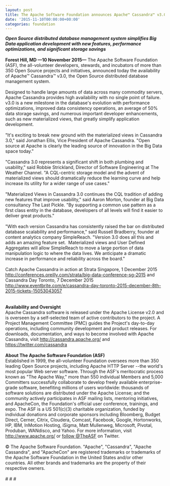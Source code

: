 ```yaml
---
layout: post
title: The Apache Software Foundation announces Apache™ Cassandra™ v3.0
date: '2015-11-10T00:00:00+00:00'
categories: foundation
---
```

<div><b><i>Open Source distributed database management system simplifies Big Data application development with new features, performance optimizations, and significant storage savings</i></b></div> 
  <div><b><br /></b></div> 
  <div><b>Forest Hill, MD —10 November 2015—</b> The Apache Software Foundation (ASF), the all-volunteer developers, stewards, and incubators of more than 350 Open Source projects and initiatives, announced today the availability of Apache™ Cassandra™ v3.0, the Open Source distributed database management system.</div> 
  <div><br /></div> 
  <div>Designed to handle large amounts of data across many commodity servers, Apache Cassandra provides high availability with no single point of failure. v3.0 is a new milestone in the database's evolution with performance optimizations, improved data consistency operations, an average of 50% data storage savings, and numerous important developer enhancements, such as new materialized views, that greatly simplify application development.</div> 
  <div><br /></div> 
  <div>&quot;It's exciting to break new ground with the materialized views in Cassandra 3.0,&quot; said Jonathan Ellis, Vice President of Apache Cassandra. &quot;Open source at Apache is clearly the leading source of innovation in the Big Data space today.&quot;</div> 
  <div><br /></div> 
  <div>&quot;Cassandra 3.0 represents a significant shift in both plumbing and usability,&quot; said Robbie Strickland, Director of Software Engineering at The Weather Channel. &quot;A CQL-centric storage model and the advent of materialized views should dramatically reduce the learning curve and help increase its utility for a wider range of use cases.&quot;</div> 
  <div><br /></div> 
  <div>&quot;Materialized Views in Cassandra 3.0 continues the CQL tradition of adding new features that improve usability,&quot; said Aaron Morton, founder at Big Data consultancy The Last Pickle. &quot;By supporting a common use pattern as a first class entity in the database, developers of all levels will find it easier to deliver great products.&quot;</div> 
  <div><br /></div> 
  <div>&quot;With each version Cassandra has consistently raised the bar on distributed database scalability and performance,&quot; said Russell Bradberry, founder at content analytics company SimpleReach. &quot;Version 3.0 does all this and adds an amazing feature set. &nbsp;Materialized views and User Defined Aggregates will allow SimpleReach to move a large portion of data manipulation logic to where the data lives. We anticipate a dramatic increase in performance and reliability across the board.&quot;</div> 
  <div><br /></div> 
  <div>Catch Apache Cassandra in action at Strata Singapore, 1 December 2015 <a href="http://conferences.oreilly.com/strata/big-data-conference-sg-2015">http://conferences.oreilly.com/strata/big-data-conference-sg-2015</a> and Cassandra Day Toronto, 7 December 2015 <a href="http://www.eventbrite.com/e/cassandra-day-toronto-2015-december-8th-2015-tickets-15053043057">http://www.eventbrite.com/e/cassandra-day-toronto-2015-december-8th-2015-tickets-15053043057</a></div> 
  <div><br /></div> 
  <div><br /></div> 
  <div><b>Availability and Oversight</b></div> 
  <div>Apache Cassandra software is released under the Apache License v2.0 and is overseen by a self-selected team of active contributors to the project. A Project Management Committee (PMC) guides the Project's day-to-day operations, including community development and product releases. For downloads, documentation, and ways to become involved with Apache Cassandra, visit <a href="http://cassandra.apache.org/">http://cassandra.apache.org/</a> and <a href="https://twitter.com/cassandra">https://twitter.com/cassandra</a></div> 
  <div><br /></div> 
  <div><b>About The Apache Software Foundation (ASF)</b></div> 
  <div>Established in 1999, the all-volunteer Foundation oversees more than 350 leading Open Source projects, including Apache HTTP Server --the world's most popular Web server software. Through the ASF's meritocratic process known as &quot;The Apache Way,&quot; more than 550 individual Members and 5,000 Committers successfully collaborate to develop freely available enterprise-grade software, benefiting millions of users worldwide: thousands of software solutions are distributed under the Apache License; and the community actively participates in ASF mailing lists, mentoring initiatives, and ApacheCon, the Foundation's official user conference, trainings, and expo. The ASF is a US 501(c)(3) charitable organization, funded by individual donations and corporate sponsors including Bloomberg, Budget Direct, Cerner, Citrix, Cloudera, Comcast, Facebook, Google, Hortonworks, HP, IBM, InMotion Hosting, iSigma, Matt Mullenweg, Microsoft, Pivotal, Produban, WANdisco, and Yahoo. For more information, visit <a href="http://www.apache.org/">http://www.apache.org/</a> or <a href="https://twitter.com/TheASF">follow @TheASF</a> on Twitter.</div> 
  <div><br /></div> 
  <div>© The Apache Software Foundation. &quot;Apache&quot;, &quot;Cassandra&quot;, &quot;Apache Cassandra&quot;, and &quot;ApacheCon&quot; are registered trademarks or trademarks of the Apache Software Foundation in the United States and/or other countries. All other brands and trademarks are the property of their respective owners.</div> 
  <div><br /></div> 
  <div># # #</div>
